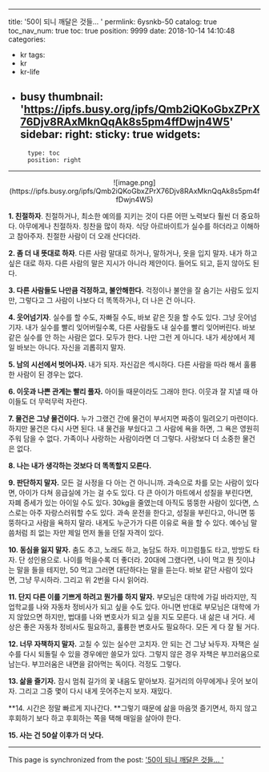 
---
title: '50이 되니 깨달은 것들... '
permlink: 6ysnkb-50
catalog: true
toc_nav_num: true
toc: true
position: 9999
date: 2018-10-14 14:10:48
categories:
- kr
tags:
- kr
- kr-life
- busy
thumbnail: 'https://ipfs.busy.org/ipfs/Qmb2iQKoGbxZPrX76Djv8RAxMknQqAk8s5pm4ffDwjn4W5'
sidebar:
    right:
        sticky: true
widgets:
    -
        type: toc
        position: right
---


<center>
![image.png](https://ipfs.busy.org/ipfs/Qmb2iQKoGbxZPrX76Djv8RAxMknQqAk8s5pm4ffDwjn4W5)
</center>

**1. 친절하자**. 친절하거나, 최소한 예의를 지키는 것이 다른 어떤 노력보다 훨씬 더 중요하다.  아무에게나 친절하자. 칭찬을 많이 하자. 식당 아르바이트가 실수를 하더라고 이해하고 참아주자. 친절한 사람이 더 오래 산다더라. 

**2. 좀 더 내 뜻대로 하자**. 다른 사람 말대로 하거나, 말하거나, 옷을 입지 말자. 내가 하고 싶은 대로 하자. 다른 사람의 말은 지시가 아니라 제안이다. 들어도 되고, 듣지 않아도 된다.  

**3. 다른 사람들도 나만큼 걱정하고, 불안해한다.** 걱정이나 불안을 잘 숨기는 사람도 있지만, 그렇다고 그 사람이 나보다 더 똑똑하거나, 더 나은 건 아니다. 

**4. 웃어넘기자**. 실수를 할 수도, 자빠질 수도, 바보 같은 짓을 할 수도 있다. 그냥 웃어넘기자. 내가 실수를 빨리 잊어버릴수록, 다른 사람들도 내 실수를 빨리 잊어버린다. 바보 같은 실수를 안 하는 사람은 없다. 모두가 한다. 나만 그런 게 아니다. 내가 세상에서 제일 바보는 아니다. 자신을 괴롭히지 말자. 

**5. 남의 시선에서 벗어나자.** 내가 되자. 자신감은 섹시하다. 다른 사람을 따라 해서 훌륭한 사람이 된 경우는 없다.  

**6. 이웃과 나쁜 관계는 빨리 풀자.** 아이들 때문이라도 그래야 한다. 이웃과 잘 지낼 때 아이들도 더 무럭무럭 자란다. 

**7. 물건은 그냥 물건이다.** 누가 그랬건 간에 물건이 부서지면 짜증이 밀려오기 마련이다. 하지만 물건은 다시 사면 된다. 내 물건을 부쉈다고 그 사람에 욕을 하면, 그 욕은 영원히 주워 담을 수 없다. 가족이나 사랑하는 사람이라면 더 그렇다. 사랑보다 더 소중한 물건은 없다.  

**8. 나는 내가 생각하는 것보다 더 똑똑할지 모른다.**

**9. 판단하지 말자.** 모든 걸 사정을 다 아는 건 아니니까. 과속으로 차를 모는 사람이 있다면, 아이가 다쳐 응급실에 가는 걸 수도 있다. 다 큰 아이가 마트에서 성질을 부린다면, 자폐 증세가 있는 아이일 수도 있다. 30kg을 줄였는데 아직도 뚱뚱한 사람이 있다면, 스스로는 아주 자랑스러워할 수도 있다. 과속 운전을 한다고, 성질을 부린다고, 아니면 뚱뚱하다고 사람을 욕하지 말라. 내게도 누군가가 다른 이유로 욕을 할 수 있다. 예수님 말씀처럼 죄 없는 자만 제일 먼저 돌을 던질 자격이 있다. 

**10. 동심을 잃지 말자.** 춤도 추고, 노래도 하고, 농담도 하자. 미끄럼틀도 타고, 방방도 타자. 단 성인용으로. 나이를 먹을수록 더 좋더라. 20대에 그랬다면, 나이 먹고 뭔 짓이냐는 말을 들을 테지만, 50 먹고 그러면 대단하다는 말을 듣는다. 바보 같단 사람이 있다면, 그냥 무시하라. 그리고 위 2번을 다시 읽어라. 

**11. 단지 다른 이를 기쁘게 하려고 뭔가를 하지 말자.** 부모님은 대학에 가길 바라지만, 직업학교를 나와 자동차 정비사가 되고 싶을 수도 있다. 아니면 반대로 부모님은 대학에 가지 않았으면 하지만, 법대를 나와 변호사가 되고 싶을 지도 모른다. 내 삶은 내 거다. 세상은 좋은 자동차 정비사도 필요하고, 훌륭한 변호사도 필요하다. 모든 게 다 잘 될 거다. 

**12. 너무 자책하지 말자.** 고칠 수 있는 실수만 고치자. 안 되는 건 그냥 놔두자. 자책은 실수를 다시 되돌릴 수 있을 경우에만 쓸모가  있다. 그렇지 않은 경우 자책은 부끄러움으로 남는다. 부끄러움은 내면을 갉아먹는 독이다. 걱정도 그렇다. 

**13. 삶을 즐기자.** 잠시 멈춰 길가의 꽃 내음도 맡아보자. 길거리의 아무에게나 웃어 보이자. 그리고 그중 몇이 다시 내게 웃어주는지 보자. 재밌다. 

**14. 시간은 정말 빠르게 지나간다. **그렇기 때문에 삶을 마음껏 즐기면서, 하지 않고 후회하기 보다 하고 후회하는 쪽을 택해 매일을 살아야 한다.  

**15. 사는 건 50살 이후가 더 낫다.**


- - -

This page is synchronized from the post: ['50이 되니 깨달은 것들... '](https://steemit.com/@pius.pius/6ysnkb-50)
